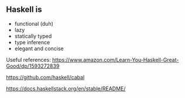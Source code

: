 ## Haskell is
- functional (duh)
- lazy
- statically typed
- type inference
- elegant and concise

Useful references:
https://www.amazon.com/Learn-You-Haskell-Great-Good/dp/1593272839

https://github.com/haskell/cabal

https://docs.haskellstack.org/en/stable/README/
